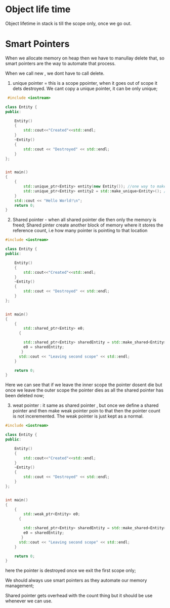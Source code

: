 # Object life time

Object lifetime in stack is till the scope only, once we go out.

# Smart Pointers

When we allocate memory on heap then we have to manullay delete that, so smart pointers are the way to automate that process.

When we call new , we dont have to call delete.

1. unique pointer = this is a scope ppointer, when it goes out of scope it dets destroyed.
   We cant copy a unique pointer, it can be only unique;

```c++
 #include <iostream>

class Entity {
public:

    Entity()
    {
        std::cout<<"Created"<<std::endl;
    }
    ~Entity()
    {
        std::cout << "Destroyed" << std::endl;
    }
};


int main()
{
    {
        std::unique_ptr<Entity> entity(new Entity()); //one way to make unique pointer
        std::unique_ptr<Entity> entity2 = std::make_unique<Entity>(); //this is just to handle exception
    }
    std::cout << "Hello World!\n";
    return 0;
}
```

2. Shared pointer - when all shared pointer die then only the memory is freed;
   Shared pinter create another block of memory where it stores the reference count, i.e how many pointer is pointing to that location

```c++
#include <iostream>

class Entity {
public:

    Entity()
    {
        std::cout<<"Created"<<std::endl;
    }
    ~Entity()
    {
        std::cout << "Destroyed" << std::endl;
    }
};


int main()
{
    {
        std::shared_ptr<Entity> e0;
      {

        std::shared_ptr<Entity> sharedEntity = std::make_shared<Entity>();
        e0 = sharedEntity;
       }
      std::cout << "Leaving second scope" << std::endl;
    }

    return 0;
}
```

Here we can see that if we leave the inner scope the pointer dosent die but once we leave the outer scope the pointer dies as all the shared pointer has been deleted now;

3. weat pointer : it same as shared pointer , but once we define a shared pointer and then make weak pointer poin to that then the pointer count is not inceremented. The weak pointer is just kept as a normal.

```c++
#include <iostream>

class Entity {
public:

    Entity()
    {
        std::cout<<"Created"<<std::endl;
    }
    ~Entity()
    {
        std::cout << "Destroyed" << std::endl;
    }
};


int main()
{
    {
        std::weak_ptr<Entity> e0;
      {

        std::shared_ptr<Entity> sharedEntity = std::make_shared<Entity>();
        e0 = sharedEntity;
       }
      std::cout << "Leaving second scope" << std::endl;
    }

    return 0;
}
```

here the pointer is destroyed once we exit the first scope only;

We should always use smart pointers as they automate our memory management;

Shared pointer gets overhead with the count thing but it should be use whenever we can use.
